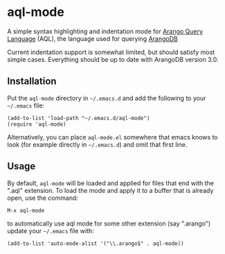 # aql-mode

A simple syntax highlighting and indentation mode for [Arango Query Language](https://docs.arangodb.com/AQL/index.html) (AQL), the language used for querying [ArangoDB](http://www.arangodb.com)

Current indentation support is somewhat limited, but should satisfy most simple cases. Everything should be up to date with ArangoDB version 3.0.

Installation
------------

Put the `aql-mode` directory in `~/.emacs.d` and add the following to your `~/.emacs` file:

```
(add-to-list 'load-path "~/.emacs.d/aql-mode")
(require 'aql-mode)
```

Alternatively, you can place `aql-mode.el` somewhere that emacs knows to look (for example directly in `~/.emacs.d`) and omit that first line.

Usage
-----

By default, `aql-mode` will be loaded and applied for files that end with the ".aql" extension. To load the mode and apply it to a buffer that is already open, use the command:

```
M-x aql-mode
```

to automatically use aql mode for some other extension (say ".arango") update your `~/.emacs` file with:

```
(add-to-list 'auto-mode-alist '("\\.arango$" . aql-mode))
```
